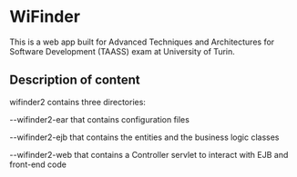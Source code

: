 # WiFinder
This is a web app built for Advanced Techniques and Architectures for Software Development (TAASS) exam at University of Turin.

## Description of content
wifinder2 contains three directories:

--wifinder2-ear that contains configuration files

--wifinder2-ejb that contains the entities and the business logic classes

--wifinder2-web that contains a Controller servlet to interact with EJB and front-end code

